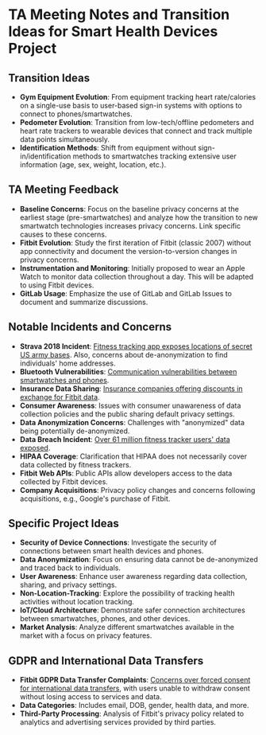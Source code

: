# TA Meeting Notes and Transition Ideas for Smart Health Devices Project

## Transition Ideas

- **Gym Equipment Evolution**: From equipment tracking heart rate/calories on a single-use basis to user-based sign-in systems with options to connect to phones/smartwatches.
- **Pedometer Evolution**: Transition from low-tech/offline pedometers and heart rate trackers to wearable devices that connect and track multiple data points simultaneously.
- **Identification Methods**: Shift from equipment without sign-in/identification methods to smartwatches tracking extensive user information (age, sex, weight, location, etc.).

## TA Meeting Feedback

- **Baseline Concerns**: Focus on the baseline privacy concerns at the earliest stage (pre-smartwatches) and analyze how the transition to new smartwatch technologies increases privacy concerns. Link specific causes to these concerns.
- **Fitbit Evolution**: Study the first iteration of Fitbit (classic 2007) without app connectivity and document the version-to-version changes in privacy concerns.
- **Instrumentation and Monitoring**: Initially proposed to wear an Apple Watch to monitor data collection throughout a day. This will be adapted to using Fitbit devices.
- **GitLab Usage**: Emphasize the use of GitLab and GitLab Issues to document and summarize discussions.

## Notable Incidents and Concerns

- **Strava 2018 Incident**: [Fitness tracking app exposes locations of secret US army bases](https://www.theguardian.com/world/2018/jan/28/fitness-tracking-app-gives-away-location-of-secret-us-army-bases). Also, concerns about de-anonymization to find individuals' home addresses.
- **Bluetooth Vulnerabilities**: [Communication vulnerabilities between smartwatches and phones](https://www.securityweek.com/communications-between-smartwatches-and-phones-exposed-hack-attacks-researchers).
- **Insurance Data Sharing**: [Insurance companies offering discounts in exchange for Fitbit data](https://www.govtech.com/health/could-your-fitbit-data-be-used-to-deny-you-health-insurance.html).
- **Consumer Awareness**: Issues with consumer unawareness of data collection policies and the public sharing default privacy settings.
- **Data Anonymization Concerns**: Challenges with "anonymized" data being potentially de-anonymized.
- **Data Breach Incident**: [Over 61 million fitness tracker users' data exposed](https://www.fiercehealthcare.com/digital-health/fitbit-apple-user-data-exposed-breach-impacting-61m-fitness-tracker-records).
- **HIPAA Coverage**: Clarification that HIPAA does not necessarily cover data collected by fitness trackers.
- **Fitbit Web APIs**: Public APIs allow developers access to the data collected by Fitbit devices.
- **Company Acquisitions**: Privacy policy changes and concerns following acquisitions, e.g., Google's purchase of Fitbit.

## Specific Project Ideas

- **Security of Device Connections**: Investigate the security of connections between smart health devices and phones.
- **Data Anonymization**: Focus on ensuring data cannot be de-anonymized and traced back to individuals.
- **User Awareness**: Enhance user awareness regarding data collection, sharing, and privacy settings.
- **Non-Location-Tracking**: Explore the possibility of tracking health activities without location tracking.
- **IoT/Cloud Architecture**: Demonstrate safer connection architectures between smartwatches, phones, and other devices.
- **Market Analysis**: Analyze different smartwatches available in the market with a focus on privacy features.

## GDPR and International Data Transfers

- **Fitbit GDPR Data Transfer Complaints**: [Concerns over forced consent for international data transfers](https://techcrunch.com/2023/08/30/fitbit-gdpr-data-transfer-complaints-noyb/), with users unable to withdraw consent without losing access to services and data.
- **Data Categories**: Includes email, DOB, gender, health data, and more.
- **Third-Party Processing**: Analysis of Fitbit's privacy policy related to analytics and advertising services provided by third parties.



